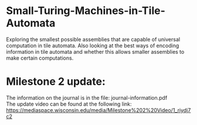 # Small-Turing-Machines-in-Tile-Automata

Exploring the smallest possible assemblies that are capable of universal computation in tile automata.  Also looking at the best ways of encoding information in tile automata and whether this allows smaller assemblies to make certain computations.

# Milestone 2 update:
The information on the journal is in the file: journal-information.pdf \
The update video can be found at the following link: https://mediaspace.wisconsin.edu/media/Milestone%202%20Video/1_riydj7c2
